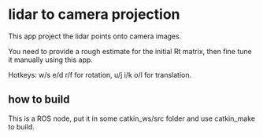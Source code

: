 # lidar to camera projection

This app project the lidar points onto camera images.

You need to provide a rough estimate for the initial Rt matrix, then fine tune it manually using this app. 

Hotkeys: w/s e/d r/f for rotation, u/j i/k o/l for translation.

## how to build

This is a ROS node, put it in some catkin_ws/src folder and use catkin_make to build.





